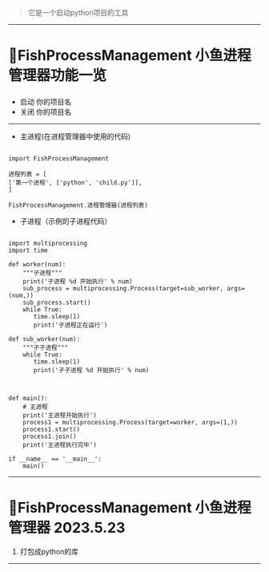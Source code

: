 >它是一个启动python项目的工具
----

# 🦈FishProcessManagement 小鱼进程管理器功能一览
##### 
- 启动 你的项目名
- 关闭 你的项目名
------------



- 主进程(在进程管理器中使用的代码)

```

import FishProcessManagement

进程列表 = [
['第一个进程', ['python', 'child.py']],
]

FishProcessManagement.进程管理器(进程列表)

```







- 子进程（示例的子进程代码）
```

import multiprocessing
import time

def worker(num):
    """子进程"""
    print('子进程 %d 开始执行' % num)
    sub_process = multiprocessing.Process(target=sub_worker, args=(num,))
    sub_process.start()
    while True:
       time.sleep(1)
       print('子进程正在运行')

def sub_worker(num):
    """子子进程"""
    while True:
       time.sleep(1)
       print('子子进程 %d 开始执行' % num)

   

def main():
    # 主进程
    print('主进程开始执行')
    process1 = multiprocessing.Process(target=worker, args=(1,))
    process1.start()
    process1.join()
    print('主进程执行完毕')

if __name__ == '__main__':
    main()
```



-----------





# 🦈FishProcessManagement 小鱼进程管理器 2023.5.23

1. 打包成python的库
-----------


